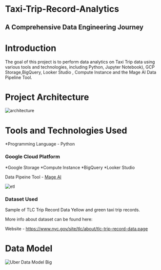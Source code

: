 # Taxi-Trip-Record-Analytics
## A Comprehensive Data Engineering Journey

<h1>Introduction</h1>
The goal of this project is to perform data analytics on Taxi Trip data using various tools and technologies, including Python, Jupyter Notebook), GCP Storage,BigQuery, Looker Studio , Compute Instance and the Mage AI Data Pipeline Tool.

<H1>Project Architecture</H1>

![architecture](https://github.com/ahithoyeboah/Taxi-Trip-Record-Analytics/assets/123301166/b5cdaea8-aa4a-486e-9370-8e4acf663e5a)

<h1>Tools and Technologies Used</h1>
*Programming Language - Python

### Google Cloud Platform
*Google Storage
*Compute Instance
*BigQuery
*Looker Studio

Data Pipeine Tool - [Mage AI](https://www.mage.ai/)

![etl](https://github.com/ahithoyeboah/Taxi-Trip-Record-Analytics/assets/123301166/769d2af9-b1e6-451c-b9b7-60d90f0a9265)

### Dataset Used
Sample of TLC Trip Record Data Yellow and green taxi trip records. 

More info about dataset can be found here:

Website - https://www.nyc.gov/site/tlc/about/tlc-trip-record-data.page

<h1>Data Model</h1>


![Uber Data Model Big](https://github.com/ahithoyeboah/Taxi-Trip-Record-Analytics/assets/123301166/9e9fc1f5-28e8-488c-af88-946a07b35605)


